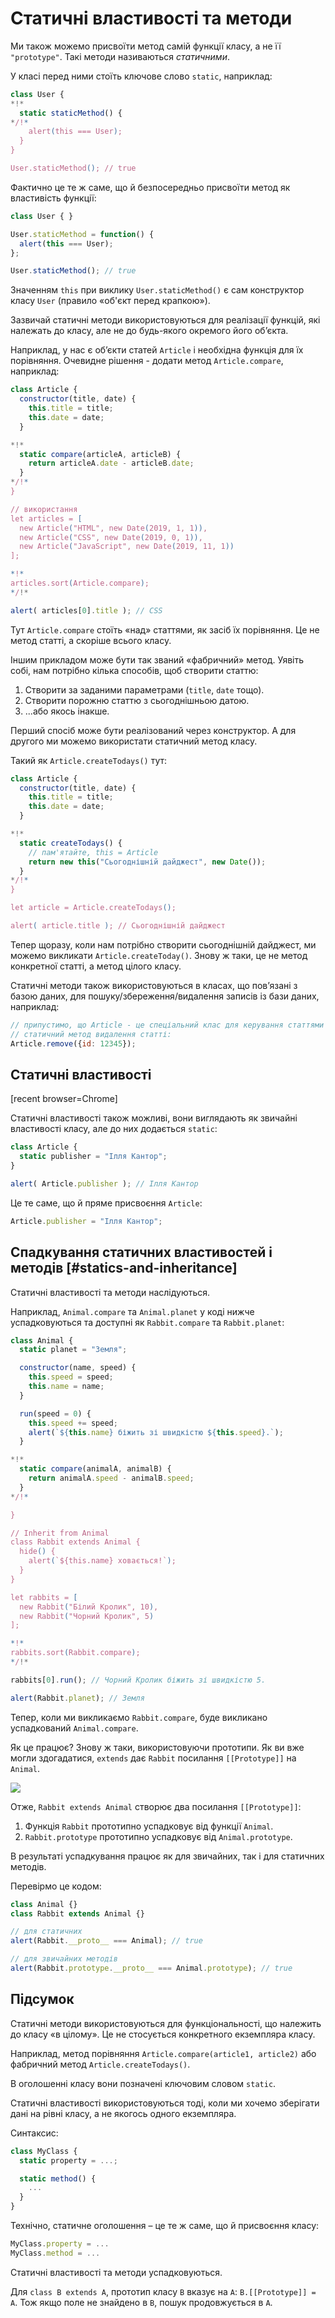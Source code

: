 
# Статичні властивості та методи

Ми також можемо присвоїти метод самій функції класу, а не її `"prototype"`. Такі методи називаються *статичними*.

У класі перед ними стоїть ключове слово `static`, наприклад:

```js run
class User {
*!*
  static staticMethod() {
*/!*
    alert(this === User);
  }
}

User.staticMethod(); // true
```

Фактично це те ж саме, що й безпосередньо присвоїти метод як властивість функції:

```js run
class User { }

User.staticMethod = function() {
  alert(this === User);
};

User.staticMethod(); // true
```

Значенням `this` при виклику `User.staticMethod()` є сам конструктор класу `User` (правило «об'єкт перед крапкою»).

Зазвичай статичні методи використовуються для реалізації функцій, які належать до класу, але не до будь-якого окремого його об’єкта.

Наприклад, у нас є об’єкти статей `Article` і необхідна функція для їх порівняння. Очевидне рішення - додати метод `Article.compare`, наприклад:

```js run
class Article {
  constructor(title, date) {
    this.title = title;
    this.date = date;
  }

*!*
  static compare(articleA, articleB) {
    return articleA.date - articleB.date;
  }
*/!*
}

// використання
let articles = [
  new Article("HTML", new Date(2019, 1, 1)),
  new Article("CSS", new Date(2019, 0, 1)),
  new Article("JavaScript", new Date(2019, 11, 1))
];

*!*
articles.sort(Article.compare);
*/!*

alert( articles[0].title ); // CSS
```

Тут `Article.compare` стоїть «над» статтями, як засіб їх порівняння. Це не метод статті, а скоріше всього класу.

Іншим прикладом може бути так званий «фабричний» метод. Уявіть собі, нам потрібно кілька способів, щоб створити статтю:

1. Створити за заданими параметрами (`title`, `date` тощо).
2. Створити порожню статтю з сьогоднішньою датою.
3. ...або якось інакше.

Перший спосіб може бути реалізований через конструктор. А для другого ми можемо використати статичний метод класу.

Такий як `Article.createTodays()` тут:

```js run
class Article {
  constructor(title, date) {
    this.title = title;
    this.date = date;
  }

*!*
  static createTodays() {
    // пам'ятайте, this = Article
    return new this("Сьогоднішній дайджест", new Date());
  }
*/!*
}

let article = Article.createTodays();

alert( article.title ); // Сьогоднішній дайджест
```

Тепер щоразу, коли нам потрібно створити сьогоднішній дайджест, ми можемо викликати `Article.createToday()`. Знову ж таки, це не метод конкретної статті, а метод цілого класу.

Статичні методи також використовуються в класах, що пов’язані з базою даних, для пошуку/збереження/видалення записів із бази даних, наприклад:

```js
// припустимо, що Article - це спеціальний клас для керування статтями
// статичний метод видалення статті:
Article.remove({id: 12345});
```

## Статичні властивості

[recent browser=Chrome]

Статичні властивості також можливі, вони виглядають як звичайні властивості класу, але до них додається `static`:

```js run
class Article {
  static publisher = "Ілля Кантор";
}

alert( Article.publisher ); // Ілля Кантор
```

Це те саме, що й пряме присвоєння `Article`:

```js
Article.publisher = "Ілля Кантор";
```

## Спадкування статичних властивостей і методів [#statics-and-inheritance]

Статичні властивості та методи наслідуються.

Наприклад, `Animal.compare` та `Animal.planet` у коді нижче успадковуються та доступні як `Rabbit.compare` та `Rabbit.planet`:

```js run
class Animal {
  static planet = "Земля";

  constructor(name, speed) {
    this.speed = speed;
    this.name = name;
  }

  run(speed = 0) {
    this.speed += speed;
    alert(`${this.name} біжить зі швидкістю ${this.speed}.`);
  }

*!*
  static compare(animalA, animalB) {
    return animalA.speed - animalB.speed;
  }
*/!*

}

// Inherit from Animal
class Rabbit extends Animal {
  hide() {
    alert(`${this.name} ховається!`);
  }
}

let rabbits = [
  new Rabbit("Білий Кролик", 10),
  new Rabbit("Чорний Кролик", 5)
];

*!*
rabbits.sort(Rabbit.compare);
*/!*

rabbits[0].run(); // Чорний Кролик біжить зі швидкістю 5.

alert(Rabbit.planet); // Земля
```

Тепер, коли ми викликаємо `Rabbit.compare`, буде викликано успадкований `Animal.compare`.

Як це працює? Знову ж таки, використовуючи прототипи. Як ви вже могли здогадатися, `extends` дає `Rabbit` посилання `[[Prototype]]` на `Animal`.

![](animal-rabbit-static.svg)

Отже, `Rabbit extends Animal` створює два посилання `[[Prototype]]`:

1. Функція `Rabbit` прототипно успадковує від функції `Animal`.
2. `Rabbit.prototype` прототипно успадковує від `Animal.prototype`.

В результаті успадкування працює як для звичайних, так і для статичних методів.

Перевірмо це кодом:

```js run
class Animal {}
class Rabbit extends Animal {}

// для статичних
alert(Rabbit.__proto__ === Animal); // true

// для звичайних методів
alert(Rabbit.prototype.__proto__ === Animal.prototype); // true
```

## Підсумок

Статичні методи використовуються для функціональності, що належить до класу «в цілому». Це не стосується конкретного екземпляра класу.

Наприклад, метод порівняння `Article.compare(article1, article2)` або фабричний метод `Article.createTodays()`.

В оголошенні класу вони позначені ключовим словом `static`.

Статичні властивості використовуються тоді, коли ми хочемо зберігати дані на рівні класу, а не якогось одного екземпляра.

Синтаксис:

```js
class MyClass {
  static property = ...;

  static method() {
    ...
  }
}
```

Технічно, статичне оголошення – це те ж саме, що й присвоєння класу:

```js
MyClass.property = ...
MyClass.method = ...
```

Статичні властивості та методи успадковуються.

Для `class B extends A`, прототип класу `B` вказує на `A`: `B.[[Prototype]] = A`. Тож якщо поле не знайдено в `B`, пошук продовжується в `A`.
